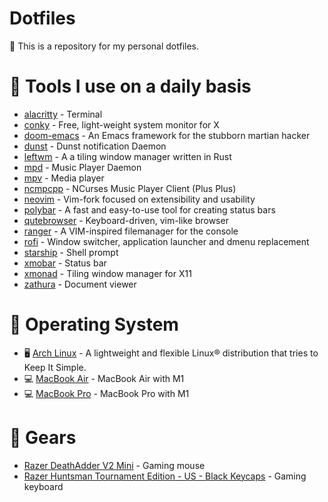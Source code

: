 # Dotfiles
:wrench: This is a repository for my personal dotfiles.

# :rocket: Tools I use on a daily basis
- [alacritty](https://github.com/alacritty/alacritty) - Terminal
- [conky](https://github.com/brndnmtthws/conky) - Free, light-weight system monitor for X
- [doom-emacs](https://github.com/hlissner/doom-emacs) - An Emacs framework for the stubborn martian hacker
- [dunst](https://dunst-project.org/) - Dunst notification Daemon
- [leftwm](https://github.com/leftwm/leftwm) - A a tiling window manager written in Rust
- [mpd](https://github.com/MusicPlayerDaemon/MPD) - Music Player Daemon
- [mpv](https://github.com/mpv-player/mpv) - Media player
- [ncmpcpp](https://github.com/ncmpcpp/ncmpcpp) - NCurses Music Player Client (Plus Plus)
- [neovim](https://github.com/neovim/neovim) - Vim-fork focused on extensibility and usability
- [polybar](https://github.com/polybar/polybar) -  A fast and easy-to-use tool for creating status bars
- [qutebrowser](https://github.com/qutebrowser/qutebrowser) - Keyboard-driven, vim-like browser
- [ranger](https://github.com/ranger/ranger) - A VIM-inspired filemanager for the console
- [rofi](https://github.com/davatorium/rofi) - Window switcher, application launcher and dmenu replacement
- [starship](https://github.com/starship/starship) - Shell prompt
- [xmobar](https://github.com/jaor/xmobar) - Status bar
- [xmonad](https://github.com/xmonad/xmonad) - Tiling window manager for X11
- [zathura](https://github.com/pwmt/zathura) - Document viewer

# :penguin: Operating System
- :desktop_computer: [Arch Linux](https://archlinux.org/) - A lightweight and flexible Linux® distribution that tries to Keep It Simple.
- :computer: [MacBook Air](https://www.apple.com) - MacBook Air with M1
- :computer: [MacBook Pro](https://www.apple.com) - MacBook Pro with M1

# :nut_and_bolt: Gears
- [Razer DeathAdder V2 Mini](https://www2.razer.com/ap-en/store/razer-deathadder-v2-mini) - Gaming mouse
- [Razer Huntsman Tournament Edition - US - Black Keycaps](https://www.razer.com/gaming-keyboards/razer-huntsman-tournament-edition/RZ03-03080200-R3U1) - Gaming keyboard
